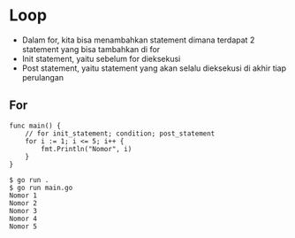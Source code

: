 # Loop
- Dalam for, kita bisa menambahkan statement dimana terdapat 2 statement yang bisa tambahkan di for
- Init statement, yaitu sebelum for dieksekusi
- Post statement, yaitu statement yang akan selalu dieksekusi di akhir tiap perulangan

## For
``` golang
func main() {
	// for init_statement; condition; post_statement
	for i := 1; i <= 5; i++ {
		fmt.Println("Nomor", i)
	}
}
```

```
$ go run .
$ go run main.go
Nomor 1
Nomor 2
Nomor 3
Nomor 4
Nomor 5
```
